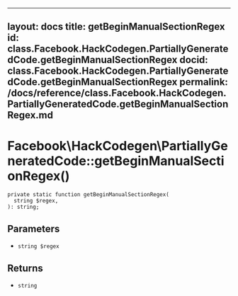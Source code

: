 
***

layout: docs
title: getBeginManualSectionRegex
id: class.Facebook.HackCodegen.PartiallyGeneratedCode.getBeginManualSectionRegex
docid: class.Facebook.HackCodegen.PartiallyGeneratedCode.getBeginManualSectionRegex
permalink: /docs/reference/class.Facebook.HackCodegen.PartiallyGeneratedCode.getBeginManualSectionRegex.md
---







# Facebook\\HackCodegen\\PartiallyGeneratedCode::getBeginManualSectionRegex()




``` Hack
private static function getBeginManualSectionRegex(
  string $regex,
): string;
```




## Parameters




* ` string $regex `




## Returns




- ` string `
